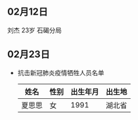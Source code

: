 
## 02月12日
刘杰 23岁  石碣分局  

## 02月23日
- 抗击新冠肺炎疫情牺牲人员名单

  姓名|性别|出生年月|出生地
  ---|---|---|---
  夏思思|女|1991|湖北省
